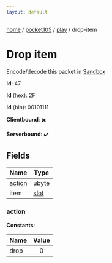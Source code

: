 ```yaml
---
layout: default
---
```


[home](/)  /  [pocket105](/protocol/pocket105)  /  [play](/protocol/pocket105/play)  /  drop-item

# Drop item

Encode/decode this packet in [Sandbox](../../../sandbox/pocket105#play.drop_item)

**Id**: 47

**Id** (hex): 2F

**Id** (bin): 00101111

**Clientbound**: ✖️

**Serverbound**: ✔️

## Fields

Name | Type
---|---
[action](#action) | ubyte
item | [slot](/protocol/pocket105/types/slot)

### action

**Constants**:

Name | Value
---|:---:
drop | 0
